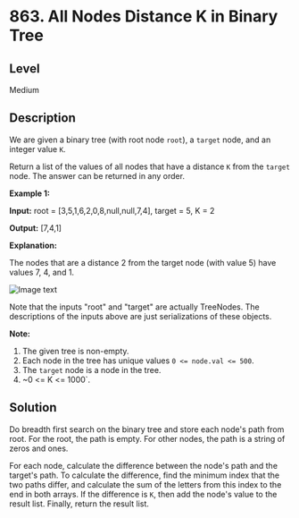 # 863. All Nodes Distance K in Binary Tree
## Level
Medium

## Description
We are given a binary tree (with root node `root`), a `target` node, and an integer value `K`.

Return a list of the values of all nodes that have a distance `K` from the `target` node. The answer can be returned in any order.

**Example 1:**

**Input:** root = [3,5,1,6,2,0,8,null,null,7,4], target = 5, K = 2

**Output:** [7,4,1]

**Explanation:**

The nodes that are a distance 2 from the target node (with value 5) have values 7, 4, and 1.

![Image text](https://s3-lc-upload.s3.amazonaws.com/uploads/2018/06/28/sketch0.png)

Note that the inputs "root" and "target" are actually TreeNodes. The descriptions of the inputs above are just serializations of these objects.

**Note:**

1. The given tree is non-empty.
2. Each node in the tree has unique values `0 <= node.val <= 500`.
3. The `target` node is a node in the tree.
4. ~0 <= K <= 1000`.

## Solution
Do breadth first search on the binary tree and store each node's path from root. For the root, the path is empty. For other nodes, the path is a string of zeros and ones.

For each node, calculate the difference between the node's path and the target's path. To calculate the difference, find the minimum index that the two paths differ, and calculate the sum of the letters from this index to the end in both arrays. If the difference is `K`, then add the node's value to the result list. Finally, return the result list.
